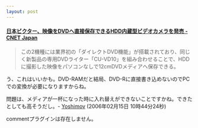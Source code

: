 ```yaml
---
layout: post
---
```

<h4><a href="http://japan.cnet.com/news/tech/story/0,2000047674,20096426,00.htm?ref=rss">日本ビクター、映像をDVDへ直接保存できるHDD内蔵型ビデオカメラを発売 - CNET Japan</a></h4>
<blockquote><p>この2機種には業界初の「ダイレクトDVD機能」が搭載されており、同じく新製品の専用DVDライター「CU-VD10」を組み合わせることで、HDDに撮影した映像をパソコンなしで12cmDVDメディアへ保存できる。</p>
</blockquote>
<p>う、これはいいかも。DVD-RAMだと結局、DVD-Rに直接書き込めないのでPCでの変換が必要になりますからね。</p>
<p>問題は、メディアが一杯になった時に入れ替えができないことですかね。できたとしても高そうだし。- <a href="/?page=Yoshimov" class="wikipage">Yoshimov</a> (2006年02月15日 10時44分24秒)</p>
<p><span class="error">commentプラグインは存在しません。</span> </p>

